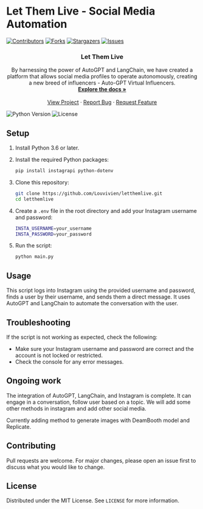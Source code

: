 # Let Them Live - Social Media Automation

[![Contributors][contributors-shield]][contributors-url]
[![Forks][forks-shield]][forks-url]
[![Stargazers][stars-shield]][stars-url]
[![Issues][issues-shield]][issues-url]

<p align="center">
  <h3 align="center">Let Them Live</h3>

  <p align="center">
    By harnessing the power of AutoGPT and LangChain, we have created a platform that allows social media profiles to operate autonomously, creating a new breed of influencers - Auto-GPT Virtual Influencers.
    <br />
    <a href="https://github.com/Louvivien/letthemlive"><strong>Explore the docs »</strong></a>
    <br />
    <br />
    <a href="https://lablab.ai/event/ai-agents-hackathon/let-them-live">View Project</a>
    ·
    <a href="https://github.com/Louvivien/letthemlive/issues">Report Bug</a>
    ·
    <a href="https://github.com/Louvivien/letthemlive/issues">Request Feature</a>
  </p>
</p>

![Python Version][python-image]
![License][license-image]

## Setup

1. Install Python 3.6 or later.

2. Install the required Python packages:

    ```bash
    pip install instagrapi python-dotenv
    ```

3. Clone this repository:

    ```bash
    git clone https://github.com/Louvivien/letthemlive.git
    cd letthemlive
    ```

4. Create a `.env` file in the root directory and add your Instagram username and password:

    ```bash
    INSTA_USERNAME=your_username
    INSTA_PASSWORD=your_password
    ```

5. Run the script:

    ```bash
    python main.py
    ```

## Usage

This script logs into Instagram using the provided username and password, finds a user by their username, and sends them a direct message. It uses AutoGPT and LangChain to automate the conversation with the user.

## Troubleshooting

If the script is not working as expected, check the following:

- Make sure your Instagram username and password are correct and the account is not locked or restricted.
- Check the console for any error messages.

## Ongoing work

The integration of AutoGPT, LangChain, and Instagram is complete. It can engage in a conversation, follow user based on a topic. 
We will add some other methods in instagram and add other social media. 

Currently adding method to generate images with DeamBooth model and Replicate. 

## Contributing

Pull requests are welcome. For major changes, please open an issue first to discuss what you would like to change.

## License

Distributed under the MIT License. See `LICENSE` for more information.

[python-image]: https://img.shields.io/badge/python-v3.6+-blue.svg
[license-image]: https://img.shields.io/badge/license-MIT-blue.svg

[contributors-shield]: https://img.shields.io/github/contributors/Louvivien/letthemlive.svg?style=for-the-badge
[contributors-url]: https://github.com/Louvivien/letthemlive/graphs/contributors
[forks-shield]: https://img.shields.io/github/forks/Louvivien/letthemlive.svg?style=for-the-badge
[forks-url]: https://github.com/Louvivien/letthemlive/network/members
[stars-shield]: https://img.shields.io/github/stars/Louvivien/letthemlive.svg?style=for-the-badge
[stars-url]: https://github.com/Louvivien/letthemlive/stargazers
[issues-shield]: https://img.shields.io/github/issues/Louvivien/letthemlive.svg?style=for-the-badge
[issues-url]: https://github.com/Louvivien/letthemlive/issues
[license-shield]: https://img.shields.io/github/license/Louvivien/letthemlive.svg?style=for-the-badge
[license-url]: https://github.com/Louvivien/letthemlive/blob/master/LICENSE.txt
[linkedin-shield]: https://img.shields.io/badge/-LinkedIn-black.svg?style=for-the-badge&logo=linkedin&colorB=555

